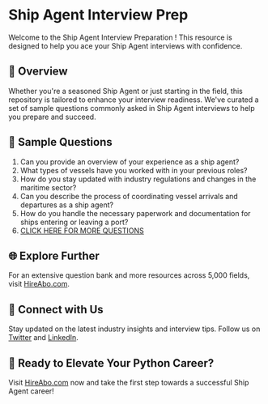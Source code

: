 # Ship Agent Interview Prep

Welcome to the Ship Agent Interview Preparation ! This resource is designed to help you ace your Ship Agent interviews with confidence.

## 🚀 Overview

Whether you're a seasoned Ship Agent or just starting in the field, this repository is tailored to enhance your interview readiness. We've curated a set of sample questions commonly asked in Ship Agent interviews to help you prepare and succeed.

## 📝 Sample Questions

1. Can you provide an overview of your experience as a ship agent?
2. What types of vessels have you worked with in your previous roles?
3. How do you stay updated with industry regulations and changes in the maritime sector?
4. Can you describe the process of coordinating vessel arrivals and departures as a ship agent?
5. How do you handle the necessary paperwork and documentation for ships entering or leaving a port?
6. [CLICK HERE FOR MORE QUESTIONS](https://hireabo.com/job/23_4_12/Ship%20Agent)

## 🌐 Explore Further

For an extensive question bank and more resources across 5,000 fields, visit [HireAbo.com](https://www.hireabo.com).

## 📱 Connect with Us

Stay updated on the latest industry insights and interview tips. Follow us on [Twitter](https://twitter.com/hireabo) and [LinkedIn](https://www.linkedin.com/in/hire-abo-3609972a8/).

## 🚀 Ready to Elevate Your Python Career?

Visit [HireAbo.com](https://www.hireabo.com) now and take the first step towards a successful Ship Agent career!